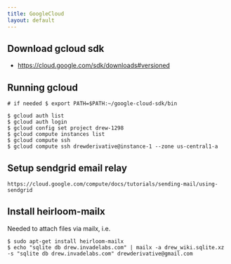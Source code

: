 ```yaml
---
title: GoogleCloud
layout: default
---
```


Download gcloud sdk
-------------------

-   <https://cloud.google.com/sdk/downloads#versioned>

Running gcloud
--------------

    # if needed $ export PATH=$PATH:~/google-cloud-sdk/bin

    $ gcloud auth list
    $ gcloud auth login
    $ gcloud config set project drew-1298
    $ gcloud compute instances list
    $ gcloud compute ssh
    $ gcloud compute ssh drewderivative@instance-1 --zone us-central1-a

Setup sendgrid email relay
--------------------------

    https://cloud.google.com/compute/docs/tutorials/sending-mail/using-sendgrid

Install heirloom-mailx
----------------------

Needed to attach files via mailx, i.e.

    $ sudo apt-get install heirloom-mailx
    $ echo "sqlite db drew.invadelabs.com" | mailx -a drew_wiki.sqlite.xz -s "sqlite db drew.invadelabs.com" drewderivative@gmail.com
